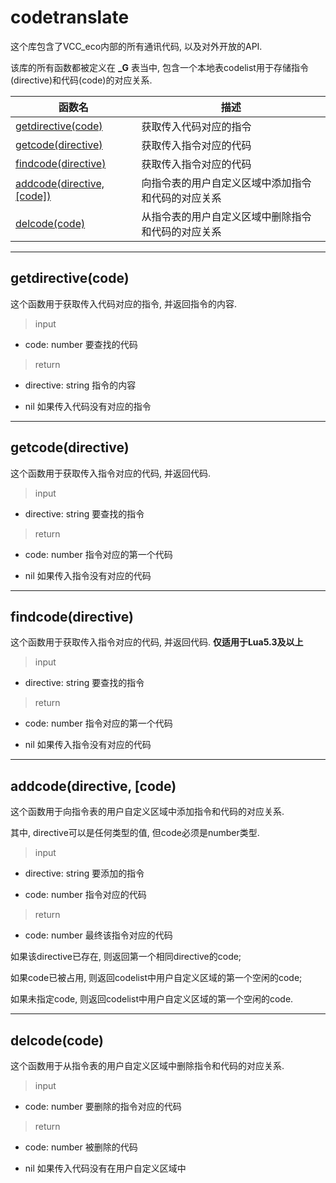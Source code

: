 # codetranslate

这个库包含了VCC_eco内部的所有通讯代码, 以及对外开放的API.

该库的所有函数都被定义在 **_G** 表当中, 包含一个本地表codelist用于存储指令(directive)和代码(code)的对应关系.

| 函数名 | 描述 |
| ------ | ---- |
| [getdirective(code)](https://github.com/Collinor/VCC_eco/blob/main/Infor/codetranslate.md#getdirectivecode) | 获取传入代码对应的指令 |
| [getcode(directive)](https://github.com/Collinor/VCC_eco/blob/main/Infor/codetranslate.md#getcodedirective) | 获取传入指令对应的代码 |
| [findcode(directive)](https://github.com/Collinor/VCC_eco/blob/main/Infor/codetranslate.md#findcodedirective) | 获取传入指令对应的代码 |
| [addcode(directive, [code])](https://github.com/Collinor/VCC_eco/blob/main/Infor/codetranslate.md#addcodedirective-code) | 向指令表的用户自定义区域中添加指令和代码的对应关系 |
| [delcode(code)](https://github.com/Collinor/VCC_eco/blob/main/Infor/codetranslate.md#delcodecode) | 从指令表的用户自定义区域中删除指令和代码的对应关系 |

---

## getdirective(code)

这个函数用于获取传入代码对应的指令, 并返回指令的内容.

> input

* code: number 要查找的代码

> return

* directive: string 指令的内容

* nil 如果传入代码没有对应的指令

---

## getcode(directive)

这个函数用于获取传入指令对应的代码, 并返回代码.

> input

* directive: string 要查找的指令

> return

* code: number 指令对应的第一个代码

* nil 如果传入指令没有对应的代码

---

## findcode(directive)

这个函数用于获取传入指令对应的代码, 并返回代码. **仅适用于Lua5.3及以上**

> input

* directive: string 要查找的指令

> return

* code: number 指令对应的第一个代码

* nil 如果传入指令没有对应的代码

---

## addcode(directive, [code)

这个函数用于向指令表的用户自定义区域中添加指令和代码的对应关系.

其中, directive可以是任何类型的值, 但code必须是number类型.

> input

* directive: string 要添加的指令

* code: number 指令对应的代码

> return

* code: number 最终该指令对应的代码

如果该directive已存在, 则返回第一个相同directive的code;

如果code已被占用, 则返回codelist中用户自定义区域的第一个空闲的code;

如果未指定code, 则返回codelist中用户自定义区域的第一个空闲的code.

---

## delcode(code)

这个函数用于从指令表的用户自定义区域中删除指令和代码的对应关系.

> input

* code: number 要删除的指令对应的代码

> return

* code: number 被删除的代码

* nil 如果传入代码没有在用户自定义区域中
